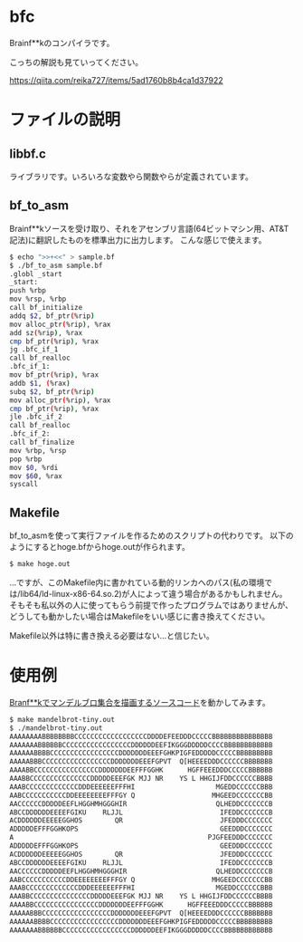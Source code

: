 # bfc
Brainf\*\*kのコンパイラです。

こっちの解説も見ていってください。

https://qiita.com/reika727/items/5ad1760b8b4ca1d37922
# ファイルの説明
## libbf.c
ライブラリです。いろいろな変数やら関数やらが定義されています。
## bf_to_asm
Brainf\*\*kソースを受け取り、それをアセンブリ言語(64ビットマシン用、AT&T記法)に翻訳したものを標準出力に出力します。
こんな感じで使えます。
```bash
$ echo ">>+<<" > sample.bf
$ ./bf_to_asm sample.bf
.globl _start
_start:
push %rbp
mov %rsp, %rbp
call bf_initialize
addq $2, bf_ptr(%rip)
mov alloc_ptr(%rip), %rax
add sz(%rip), %rax
cmp bf_ptr(%rip), %rax
jg .bfc_if_1
call bf_realloc
.bfc_if_1:
mov bf_ptr(%rip), %rax
addb $1, (%rax)
subq $2, bf_ptr(%rip)
mov alloc_ptr(%rip), %rax
cmp bf_ptr(%rip), %rax
jle .bfc_if_2
call bf_realloc
.bfc_if_2:
call bf_finalize
mov %rbp, %rsp
pop %rbp
mov $0, %rdi
mov $60, %rax
syscall
```
## Makefile
bf_to_asmを使って実行ファイルを作るためのスクリプトの代わりです。
以下のようにするとhoge.bfからhoge.outが作られます。
```bash
$ make hoge.out
```
...ですが、このMakefile内に書かれている動的リンカへのパス(私の環境では/lib64/ld-linux-x86-64.so.2)が人によって違う場合があるかもしれません。
そもそも私以外の人に使ってもらう前提で作ったプログラムではありませんが、どうしても動かしたい場合はMakefileをいい感じに書き換えてください。

Makefile以外は特に書き換える必要はない...と信じたい。
# 使用例
[Branf\*\*kでマンデルブロ集合を描画するソースコード](https://github.com/fabianishere/brainfuck/blob/master/examples/mandelbrot/mandelbrot-tiny.bf)を動かしてみます。
```bash
$ make mandelbrot-tiny.out
$ ./mandelbrot-tiny.out
AAAAAAAABBBBBBBBCCCCCCCCCCCCCCCCCCDDDDEFEEDDDCCCCCBBBBBBBBBBBBBBB
AAAAAAABBBBBBCCCCCCCCCCCCCCCCCDDDDDDEEFIKGGGDDDDDCCCCBBBBBBBBBBBB
AAAAAABBBBCCCCCCCCCCCCCCCCCDDDDDDDEEEFGHKPIGFEDDDDDCCCCCBBBBBBBBB
AAAAABBBCCCCCCCCCCCCCCCCCDDDDDDDEEEFGPVT  Q[HEEEEDDDCCCCCCBBBBBBB
AAAABBCCCCCCCCCCCCCCCCDDDDDDDEEFFFGGHK      HGFFEEEDDDCCCCCBBBBBB
AAABBCCCCCCCCCCCCCCCDDDDDEEEFGK MJJ NR    YS L HHGIJFDDCCCCCCBBBB
AAABCCCCCCCCCCCCCDDDEEEEEEFFFHI                    MGEDDCCCCCCBBB
AABCCCCCCCCCCCDDEEEEEEEEFFFGY Q                   MHGEEDCCCCCCCBB
AACCCCCCDDDDDEEFLHGGHMHGGGHIR                      QLHEDDCCCCCCCB
ABCCDDDDDDEEEEFGIKU    RLJJL                        IFEDDCCCCCCCB
ACDDDDDDEEEEEGGHOS        QR                        JFEDDDCCCCCCC
ADDDDDEFFFGGHKOPS                                   GEEDDDCCCCCCC
A                                                PJGFEEDDDCCCCCCC
ADDDDDEFFFGGHKOPS                                   GEEDDDCCCCCCC
ACDDDDDDEEEEEGGHOS        QR                        JFEDDDCCCCCCC
ABCCDDDDDDEEEEFGIKU    RLJJL                        IFEDDCCCCCCCB
AACCCCCCDDDDDEEFLHGGHMHGGGHIR                      QLHEDDCCCCCCCB
AABCCCCCCCCCCCDDEEEEEEEEFFFGY Q                   MHGEEDCCCCCCCBB
AAABCCCCCCCCCCCCCDDDEEEEEEFFFHI                    MGEDDCCCCCCBBB
AAABBCCCCCCCCCCCCCCCDDDDDEEEFGK MJJ NR    YS L HHGIJFDDCCCCCCBBBB
AAAABBCCCCCCCCCCCCCCCCDDDDDDDEEFFFGGHK      HGFFEEEDDDCCCCCBBBBBB
AAAAABBBCCCCCCCCCCCCCCCCCDDDDDDDEEEFGPVT  Q[HEEEEDDDCCCCCCBBBBBBB
AAAAAABBBBCCCCCCCCCCCCCCCCCDDDDDDDEEEFGHKPIGFEDDDDDCCCCCBBBBBBBBB
AAAAAAABBBBBBCCCCCCCCCCCCCCCCCDDDDDDEEFIKGGGDDDDDCCCCBBBBBBBBBBBB
